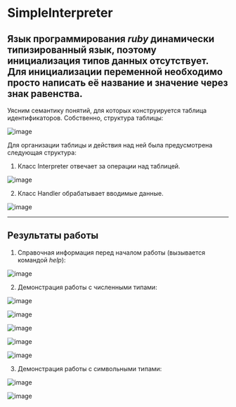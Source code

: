 # SimpleInterpreter
## Язык программирования *ruby* динамически типизированный язык, поэтому инициализация типов данных отсутствует. Для инициализации переменной необходимо просто написать её название и значение через знак равенства.

Уясним семантику понятий, для которых конструируется таблица идентификаторов. Собственно, структура таблицы:

![image](https://user-images.githubusercontent.com/47382305/171619115-88fb1381-eb7b-402e-9023-0e5f0efcc715.png)

Для организации таблицы и действия над ней была предусмотрена следующая структура:

1.  Класс Interpreter отвечает за операции над таблицей.

![image](https://user-images.githubusercontent.com/47382305/171619243-8b7e5ac2-551c-4ddc-a685-55d659291a3e.png)

2.  Класс Handler обрабатывает вводимые данные.

![image](https://user-images.githubusercontent.com/47382305/171619284-33eb1954-791e-46c3-9d59-a37665bf06b6.png)

- - -
## Результаты работы

1.  Справочная информация перед началом работы (вызывается командой *help*):

![image](https://user-images.githubusercontent.com/47382305/171619423-5dc972ee-02cc-49a7-aedc-8905b25401f0.png)

2.  Демонстрация работы с численными типами:

![image](https://user-images.githubusercontent.com/47382305/171619514-924d9f7a-f060-4f7b-8330-8056ce132f43.png)

![image](https://user-images.githubusercontent.com/47382305/171619522-fea6614d-e420-4cab-850f-688cdac507b6.png)

![image](https://user-images.githubusercontent.com/47382305/171619532-d03859cf-1122-47e9-87d3-f824ed8f6c32.png)

![image](https://user-images.githubusercontent.com/47382305/171619536-409f8410-e9a0-43ff-8b35-ba0f54a37b5b.png)

![image](https://user-images.githubusercontent.com/47382305/171619547-dfba1488-a509-42e6-ba84-3ae887da706c.png)

3.  Демонстрация работы с символьными типами:

![image](https://user-images.githubusercontent.com/47382305/171619726-6ed16711-b445-4dc5-9db1-85091c9bd6b4.png)

![image](https://user-images.githubusercontent.com/47382305/171619752-9420af45-27bb-4823-be53-2d1fce6f89c6.png)
